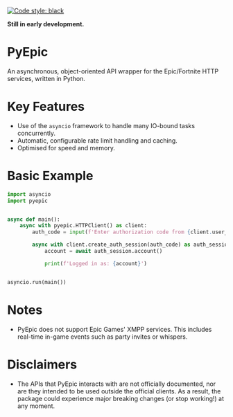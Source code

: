 [![Code style: black](https://img.shields.io/badge/code%20style-black-000000.svg)](https://github.com/psf/black)

**Still in early development.**

# PyEpic
An asynchronous, object-oriented API wrapper for the Epic/Fortnite HTTP services, written in Python.

# Key Features
- Use of the `asyncio` framework to handle many IO-bound tasks concurrently.
- Automatic, configurable rate limit handling and caching.
- Optimised for speed and memory.

# Basic Example

```py
import asyncio
import pyepic


async def main():
    async with pyepic.HTTPClient() as client:
        auth_code = input(f'Enter authorization code from {client.user_auth_path} here: ')

        async with client.create_auth_session(auth_code) as auth_session:
            account = await auth_session.account()

            print(f'Logged in as: {account}')


asyncio.run(main())
```

# Notes
- PyEpic does not support Epic Games' XMPP services. This includes real-time in-game events such as party invites or whispers.

# Disclaimers
- The APIs that PyEpic interacts with are not officially documented, nor are they intended to be used outside the official clients. As a result, the package could experience major breaking changes (or stop working!) at any moment.